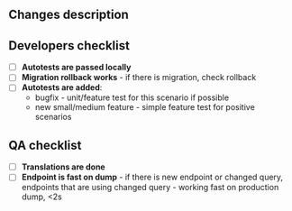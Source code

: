 ## Changes description
<!--- Describe shortly changes here if:
       - your solution differs from issue desrciption
       - there are advices from development side for QA or other stakeholders
-->

## Developers checklist
- [ ] **Autotests are passed locally**
- [ ] **Migration rollback works** - if there is migration, check rollback
- [ ] **Autotests are added**:
   - bugfix - unit/feature test for this scenario if possible
   - new small/medium feature - simple feature test for positive scenarios

## QA checklist
- [ ] **Translations are done**
- [ ] **Endpoint is fast on dump** - if there is new endpoint or changed query, endpoints that are using changed query - working fast on production dump, <2s 

